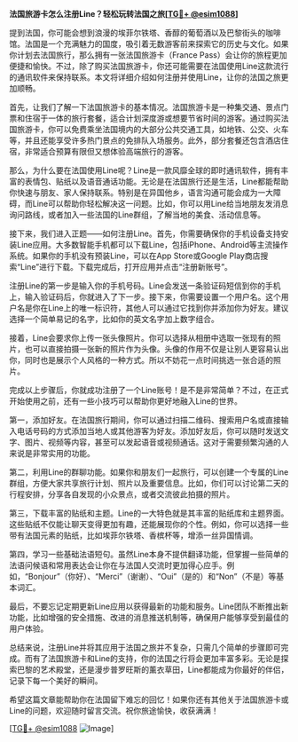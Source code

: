 **法国旅游卡怎么注册Line？轻松玩转法国之旅[[TG💪+ @esim1088](https://t.me/s/esim1088)]**

提到法国，你可能会想到浪漫的埃菲尔铁塔、香醇的葡萄酒以及巴黎街头的咖啡馆。法国是一个充满魅力的国度，吸引着无数游客前来探索它的历史与文化。如果你计划去法国旅行，那么拥有一张法国旅游卡（France Pass）会让你的旅程更加便捷和愉快。不过，除了购买法国旅游卡，你还可能需要在法国使用Line这款流行的通讯软件来保持联系。本文将详细介绍如何注册并使用Line，让你的法国之旅更加顺畅。

首先，让我们了解一下法国旅游卡的基本情况。法国旅游卡是一种集交通、景点门票和住宿于一体的旅行套餐，适合计划深度游或想要节省时间的游客。通过购买法国旅游卡，你可以免费乘坐法国境内的大部分公共交通工具，如地铁、公交、火车等，并且还能享受许多热门景点的免排队入场服务。此外，部分套餐还包含酒店住宿，非常适合预算有限但又想体验高端旅行的游客。

那么，为什么要在法国使用Line呢？Line是一款风靡全球的即时通讯软件，拥有丰富的表情包、贴纸以及语音通话功能。无论是在法国旅行还是生活，Line都能帮助你快速与朋友、家人保持联系。特别是在异国他乡，语言沟通可能会成为一大障碍，而Line可以帮助你轻松解决这一问题。比如，你可以用Line给当地朋友发消息询问路线，或者加入一些法国的Line群组，了解当地的美食、活动信息等。

接下来，我们进入正题——如何注册Line。首先，你需要确保你的手机设备支持安装Line应用。大多数智能手机都可以下载Line，包括iPhone、Android等主流操作系统。如果你的手机没有预装Line，可以在App Store或Google Play商店搜索“Line”进行下载。下载完成后，打开应用并点击“注册新账号”。

注册Line的第一步是输入你的手机号码。Line会发送一条验证码短信到你的手机上，输入验证码后，你就进入了下一步。接下来，你需要设置一个用户名。这个用户名是你在Line上的唯一标识符，其他人可以通过它找到你并添加你为好友。建议选择一个简单易记的名字，比如你的英文名字加上数字组合。

接着，Line会要求你上传一张头像照片。你可以选择从相册中选取一张现有的照片，也可以直接拍摄一张新的照片作为头像。头像的作用不仅是让别人更容易认出你，同时也是展示个人风格的一种方式。所以不妨花一点时间挑选一张合适的照片。

完成以上步骤后，你就成功注册了一个Line账号！是不是非常简单？不过，在正式开始使用之前，还有一些小技巧可以帮助你更好地融入Line的世界。

第一，添加好友。在法国旅行期间，你可以通过扫描二维码、搜索用户名或直接输入电话号码的方式添加当地人或其他游客为好友。添加好友后，你可以随时发送文字、图片、视频等内容，甚至可以发起语音或视频通话。这对于需要频繁沟通的人来说是非常实用的功能。

第二，利用Line的群聊功能。如果你和朋友们一起旅行，可以创建一个专属的Line群组，方便大家共享旅行计划、照片以及重要信息。比如，你们可以讨论第二天的行程安排，分享各自发现的小众景点，或者交流彼此拍摄的照片。

第三，下载丰富的贴纸和主题。Line的一大特色就是其丰富的贴纸库和主题界面。这些贴纸不仅能让聊天变得更加有趣，还能展现你的个性。例如，你可以选择一些带有法国元素的贴纸，比如埃菲尔铁塔、香槟杯等，增添一丝异国情调。

第四，学习一些基础法语短句。虽然Line本身不提供翻译功能，但掌握一些简单的法语问候语和常用表达会让你在与法国人交流时更加得心应手。例如，“Bonjour”（你好）、“Merci”（谢谢）、“Oui”（是的）和“Non”（不是）等基本词汇。

最后，不要忘记定期更新Line应用以获得最新的功能和服务。Line团队不断推出新功能，比如增强的安全措施、改进的消息推送机制等，确保用户能够享受到最佳的用户体验。

总结来说，注册Line并将其应用于法国之旅并不复杂，只需几个简单的步骤即可完成。而有了法国旅游卡和Line的支持，你的法国之行将会更加丰富多彩。无论是探索巴黎的艺术殿堂，还是漫步普罗旺斯的薰衣草田，Line都能成为你最好的伴侣，记录下每一个美好的瞬间。

希望这篇文章能帮助你在法国留下难忘的回忆！如果你还有其他关于法国旅游卡或Line的问题，欢迎随时留言交流。祝你旅途愉快，收获满满！

[[TG💪+ @esim1088](https://t.me/s/esim1088) ![Image](https://i.postimg.cc/4NQfJmqS/Snipaste-2025-05-13-00-14-12.png)]